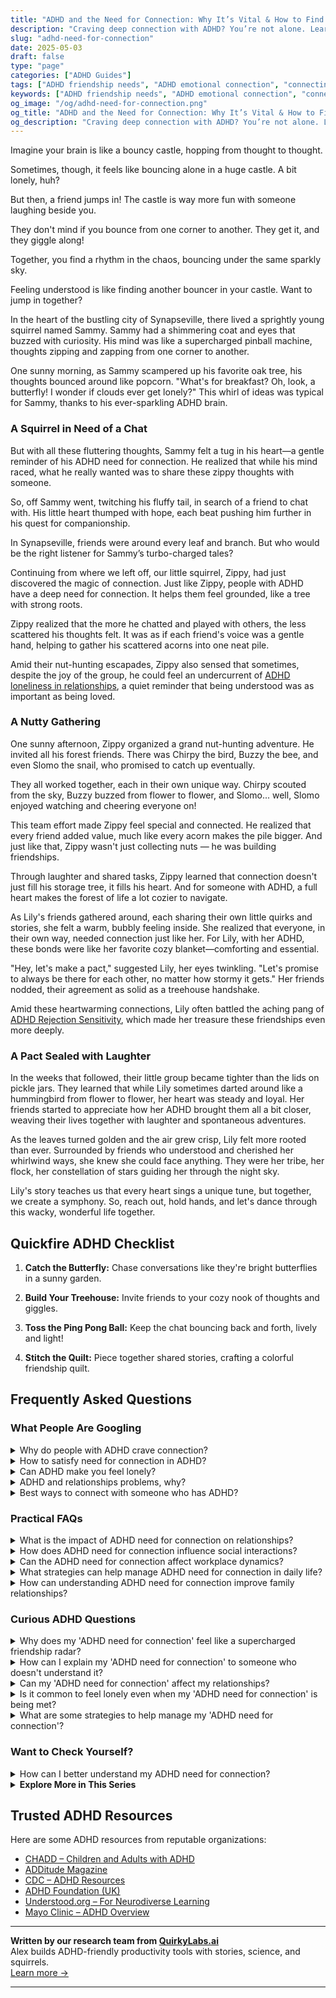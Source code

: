 ```yaml
---
title: "ADHD and the Need for Connection: Why It’s Vital & How to Find Your People"
description: "Craving deep connection with ADHD? You’re not alone. Learn why connection matters so much, how to build it authentically, and finally feel truly understood."
slug: "adhd-need-for-connection"
date: 2025-05-03
draft: false
type: "page"
categories: ["ADHD Guides"]
tags: ["ADHD friendship needs", "ADHD emotional connection", "connecting with ADHD adults", "finding ADHD community", "ADHD social support", "ADHD loneliness relief", "sharing ADHD experiences"]
keywords: ["ADHD friendship needs", "ADHD emotional connection", "connecting with ADHD adults", "finding ADHD community", "ADHD social support", "ADHD loneliness relief", "sharing ADHD experiences"]
og_image: "/og/adhd-need-for-connection.png"
og_title: "ADHD and the Need for Connection: Why It’s Vital & How to Find Your People"
og_description: "Craving deep connection with ADHD? You’re not alone. Learn why connection matters so much, how to build it authentically, and finally feel truly understood."
---
```


Imagine your brain is like a bouncy castle, hopping from thought to thought.

Sometimes, though, it feels like bouncing alone in a huge castle. A bit lonely, huh?

But then, a friend jumps in! The castle is way more fun with someone laughing beside you.

They don't mind if you bounce from one corner to another. They get it, and they giggle along!

Together, you find a rhythm in the chaos, bouncing under the same sparkly sky.

Feeling understood is like finding another bouncer in your castle. Want to jump in together?

In the heart of the bustling city of Synapseville, there lived a sprightly young squirrel named Sammy. Sammy had a shimmering coat and eyes that buzzed with curiosity. His mind was like a supercharged pinball machine, thoughts zipping and zapping from one corner to another.

One sunny morning, as Sammy scampered up his favorite oak tree, his thoughts bounced around like popcorn. "What's for breakfast? Oh, look, a butterfly! I wonder if clouds ever get lonely?" This whirl of ideas was typical for Sammy, thanks to his ever-sparkling ADHD brain.

### A Squirrel in Need of a Chat

But with all these fluttering thoughts, Sammy felt a tug in his heart—a gentle reminder of his ADHD need for connection. He realized that while his mind raced, what he really wanted was to share these zippy thoughts with someone.

So, off Sammy went, twitching his fluffy tail, in search of a friend to chat with. His little heart thumped with hope, each beat pushing him further in his quest for companionship.

In Synapseville, friends were around every leaf and branch. But who would be the right listener for Sammy’s turbo-charged tales?

Continuing from where we left off, our little squirrel, Zippy, had just discovered the magic of connection. Just like Zippy, people with ADHD have a deep need for connection. It helps them feel grounded, like a tree with strong roots.

Zippy realized that the more he chatted and played with others, the less scattered his thoughts felt. It was as if each friend's voice was a gentle hand, helping to gather his scattered acorns into one neat pile.

Amid their nut-hunting escapades, Zippy also sensed that sometimes, despite the joy of the group, he could feel an undercurrent of [ADHD loneliness in relationships](/pages/adhd-loneliness-in-relationships/), a quiet reminder that being understood was as important as being loved.

### A Nutty Gathering

One sunny afternoon, Zippy organized a grand nut-hunting adventure. He invited all his forest friends. There was Chirpy the bird, Buzzy the bee, and even Slomo the snail, who promised to catch up eventually.

They all worked together, each in their own unique way. Chirpy scouted from the sky, Buzzy buzzed from flower to flower, and Slomo... well, Slomo enjoyed watching and cheering everyone on!

This team effort made Zippy feel special and connected. He realized that every friend added value, much like every acorn makes the pile bigger. And just like that, Zippy wasn't just collecting nuts — he was building friendships.

Through laughter and shared tasks, Zippy learned that connection doesn't just fill his storage tree, it fills his heart. And for someone with ADHD, a full heart makes the forest of life a lot cozier to navigate.

As Lily's friends gathered around, each sharing their own little quirks and stories, she felt a warm, bubbly feeling inside. She realized that everyone, in their own way, needed connection just like her. For Lily, with her ADHD, these bonds were like her favorite cozy blanket—comforting and essential.

"Hey, let's make a pact," suggested Lily, her eyes twinkling. "Let's promise to always be there for each other, no matter how stormy it gets." Her friends nodded, their agreement as solid as a treehouse handshake.

Amid these heartwarming connections, Lily often battled the aching pang of [ADHD Rejection Sensitivity](/pages/adhd-rejection-sensitivity/), which made her treasure these friendships even more deeply.

### A Pact Sealed with Laughter

In the weeks that followed, their little group became tighter than the lids on pickle jars. They learned that while Lily sometimes darted around like a hummingbird from flower to flower, her heart was steady and loyal. Her friends started to appreciate how her ADHD brought them all a bit closer, weaving their lives together with laughter and spontaneous adventures.

As the leaves turned golden and the air grew crisp, Lily felt more rooted than ever. Surrounded by friends who understood and cherished her whirlwind ways, she knew she could face anything. They were her tribe, her flock, her constellation of stars guiding her through the night sky.

Lily's story teaches us that every heart sings a unique tune, but together, we create a symphony. So, reach out, hold hands, and let's dance through this wacky, wonderful life together.

## Quickfire ADHD Checklist

1. **Catch the Butterfly:** Chase conversations like they're bright butterflies in a sunny garden.

2. **Build Your Treehouse:** Invite friends to your cozy nook of thoughts and giggles.

3. **Toss the Ping Pong Ball:** Keep the chat bouncing back and forth, lively and light!

4. **Stitch the Quilt:** Piece together shared stories, crafting a colorful friendship quilt.

## Frequently Asked Questions



### What People Are Googling

<details><summary>Why do people with ADHD crave connection?</summary><p>People with ADHD often crave connection because they are naturally inclined toward enthusiasm and warmth, making interpersonal interactions highly rewarding. The brain chemistry of someone with ADHD might make them seek more dopamine, a feel-good neurotransmitter that is released during enjoyable activities, like engaging with others. Additionally, because folks with ADHD can sometimes feel misunderstood or out of sync in social settings, finding genuine connections where they feel accepted and appreciated can be especially comforting and fulfilling. It's all about finding those lovely moments of understanding and shared joy.</p></details>
<details><summary>How to satisfy need for connection in ADHD?</summary><p>Building connections when you have ADHD can sometimes feel challenging, but it's absolutely achievable and very rewarding! A great way to start is by finding groups or communities that share your interests, whether it's a hobby, sport, or even an ADHD support group. These settings can be more relaxed and engaging, making social interactions a bit easier and more natural for you. Plus, regular meet-ups or online chats can create a routine, which might help in managing ADHD symptoms while you nurture those important relationships.</p></details>
<details><summary>Can ADHD make you feel lonely?</summary><p>Absolutely, feeling lonely is a common experience for many with ADHD. Due to challenges like social cues being missed or conversations that seem out of sync, connecting with others can sometimes feel harder. Remember, you're not alone in this feeling, and it's okay to seek support from friends, family, or groups who understand what you're going through. Staying connected and explaining your experiences to those close to you can often help bridge that gap and make you feel more included and understood.</p></details>
<details><summary>ADHD and relationships problems, why?</summary><p>Navigating relationships when you have ADHD can sometimes feel like sailing on choppy waters, can't it? It's common to experience challenges with communication, distraction, and even forgetfulness, which might make partners feel overlooked or undervalued. But remember, these hurdles don't define your capacity to love or be loved! It’s all about finding strategies that work for both partners, like setting reminders for important dates or having open dialogues about each other's needs. This way, you can turn those waves into a thrilling adventure together.</p></details>
<details><summary>Best ways to connect with someone who has ADHD?</summary><p>Connecting with someone who has ADHD can be a truly enjoyable experience, filled with vibrant conversation and creative ideas. It's helpful to engage in activities that capture both of your interests, providing a dynamic setting where energy levels can naturally fluctuate. Be patient and flexible, allowing for spontaneous changes in plans or topics of conversation, as this can make your time together more enjoyable for them. Lastly, showing genuine interest in their passions can make them feel especially valued and understood, fostering a deeper connection.</p></details>



### Practical FAQs

<details><summary>What is the impact of ADHD need for connection on relationships?</summary><p>Absolutely, connection is so vital, isn't it? For individuals with ADHD, the need for connection can sometimes be even more pronounced. They often thrive on engaging interactions and deep relationships, which can bring a lot of warmth and dynamism to their connections. However, the flip side is that they might feel more deeply the sting of disconnection or misunderstandings. It’s important in relationships to communicate openly about these needs, ensuring that both parties feel supported and cherished.</p></details>
<details><summary>How does ADHD need for connection influence social interactions?</summary><p>Absolutely, connection plays a big part in how those with ADHD experience social interactions. Due to their deep need for engagement and stimulation, individuals with ADHD often seek meaningful and dynamic interactions. This can make them wonderfully enthusiastic and passionate friends who bring a lot of energy and creativity to conversations. However, it can also lead to feelings of disappointment if interactions don’t meet their expectations for connection, or they might inadvertently overwhelm others who have different social energy levels. Always remember, finding the right balance in social settings is a learning process, and it's perfectly okay to take your time to understand what works best for you in relationships.</p></details>
<details><summary>Can the ADHD need for connection affect workplace dynamics?</summary><p>Absolutely, the ADHD need for connection can indeed influence workplace dynamics, often in both challenging and positive ways. Individuals with ADHD may seek more frequent interactions and feedback, which can foster a lively, collaborative atmosphere where creativity thrives. However, this need can sometimes lead to feelings of being misunderstood or out of sync if the workplace culture doesn't support or understand these interaction styles. It's all about finding the right balance and ensuring clear communication, so everyone feels supported and valued.</p></details>
<details><summary>What strategies can help manage ADHD need for connection in daily life?</summary><p>Absolutely, feeling connected is such a vital part of everyone's day, especially when you have ADHD and might experience feelings of isolation or being misunderstood. A great strategy is to schedule regular check-ins with friends or loved ones, as these can provide anchors of social interaction to look forward to. Consider joining clubs or groups that align with your interests; this not only nurtures your passions but also puts you in touch with like-minded people who share your enthusiasm. Lastly, don't underestimate the power of online communities where many find peer support and a sense of belonging, all from the comfort of their own homes.</p></details>
<details><summary>How can understanding ADHD need for connection improve family relationships?</summary><p>Absolutely, recognizing the ADHD need for connection can truly transform family dynamics! People with ADHD often experience intense emotions and can feel particularly buoyed by positive interactions. When family members understand this need and actively engage in consistent, supportive communication, it helps to foster a nurturing environment where everyone feels more connected and valued. This understanding can lead to deeper empathy, reducing conflicts and enhancing the overall emotional climate of the home. So, embracing this aspect of ADHD can really strengthen the bonds within a family.</p></details>



### Curious ADHD Questions

<details><summary>Why does my 'ADHD need for connection' feel like a supercharged friendship radar?</summary><p>That's a great observation, and it really highlights how tuned-in you are! ADHD can often amplify your need for connection and social interaction, making your 'friendship radar' seem supercharged. This happens because many with ADHD have a heightened desire for engagement and excitement, which friendships richly provide. It's like your social senses are always on the lookout for connections that can offer that spark of stimulation and joy. So, it's completely natural to feel this way, and it’s a testament to your wonderful capacity to reach out and connect deeply with others.</p></details>
<details><summary>How can I explain my 'ADHD need for connection' to someone who doesn't understand it?</summary><p>Absolutely, it can be tough to explain those nuanced feelings, can't it? You might start by saying that your ADHD brain thrives on connection and interaction, which helps you feel engaged and energized. Explain that these connections are not just about socializing; they're like a recharge for your focus and mood, helping to manage the feelings of isolation or distraction that sometimes come with ADHD. It's like needing sunlight or water—essential for your mental and emotional health. Sharing in this way can help others see your needs through a relatable, human lens.</p></details>
<details><summary>Can my 'ADHD need for connection' affect my relationships?</summary><p>Absolutely, and it's completely natural to wonder about this! Many people with ADHD have a strong desire for connection and can sometimes feel more intensely in relationships. This need for deep connections can make your interactions rich and full of passion, but it might also lead to feeling let down if expectations aren't met. It's all about finding balance and communicating openly with your loved ones about your needs and feelings, which can help build stronger and more understanding relationships.</p></details>
<details><summary>Is it common to feel lonely even when my 'ADHD need for connection' is being met?</summary><p>Absolutely, feeling lonely even when you're connecting with others can still happen, and it's quite common, especially for individuals with ADHD. Our brains sometimes seek deeper or more engaging interactions to truly satisfy our need for connection. It might also mean that while you're getting quantity in social interactions, the quality – those really meaningful, heart-to-heart connections – might not be as fulfilling as you need. Remember, it's perfectly okay to explore different ways of connecting that feel more satisfying and enriching to you.</p></details>
<details><summary>What are some strategies to help manage my 'ADHD need for connection'?</summary><p>Absolutely, nurturing your need for connection is so important! A great strategy is joining groups or clubs that align with your interests—this could be anything from a book club to a local sports team. These groups not only provide routine social interactions but also help you connect with individuals who share similar hobbies, making interactions more engaging and meaningful. Additionally, consider regular check-ins with friends or family, maybe through scheduled calls or meet-ups, which can give you something to look forward to and keep your social connections strong. Remember, it's all about finding what makes you feel connected and supported!</p></details>



### Want to Check Yourself?

<details><summary>How can I better understand my ADHD need for connection?</summary><p>It's so wonderful that you're looking to deepen your understanding of your ADHD-related need for connection. People with ADHD often experience intense emotions and can feel a strong desire to connect with others, seeking both stimulation and understanding. To better understand this need, you might consider reflecting on the types of interactions that leave you feeling the most satisfied and energized. Also, don't hesitate to communicate your feelings and needs to those close to you; often, just sharing these thoughts can strengthen your connections and help others understand your unique perspective.</p></details>

<script type="application/ld+json">
{
  "@context": "https://schema.org",
  "@type": "FAQPage",
  "mainEntity": [
    {
      "@type": "Question",
      "name": "Why do people with ADHD crave connection?",
      "acceptedAnswer": {
        "@type": "Answer",
        "text": "People with ADHD often crave connection because they are naturally inclined toward enthusiasm and warmth, making interpersonal interactions highly rewarding. The brain chemistry of someone with ADHD might make them seek more dopamine, a feel-good neurotransmitter that is released during enjoyable activities, like engaging with others. Additionally, because folks with ADHD can sometimes feel misunderstood or out of sync in social settings, finding genuine connections where they feel accepted and appreciated can be especially comforting and fulfilling. It's all about finding those lovely moments of understanding and shared joy."
      }
    },
    {
      "@type": "Question",
      "name": "How to satisfy need for connection in ADHD?",
      "acceptedAnswer": {
        "@type": "Answer",
        "text": "Building connections when you have ADHD can sometimes feel challenging, but it's absolutely achievable and very rewarding! A great way to start is by finding groups or communities that share your interests, whether it's a hobby, sport, or even an ADHD support group. These settings can be more relaxed and engaging, making social interactions a bit easier and more natural for you. Plus, regular meet-ups or online chats can create a routine, which might help in managing ADHD symptoms while you nurture those important relationships."
      }
    },
    {
      "@type": "Question",
      "name": "Can ADHD make you feel lonely?",
      "acceptedAnswer": {
        "@type": "Answer",
        "text": "Absolutely, feeling lonely is a common experience for many with ADHD. Due to challenges like social cues being missed or conversations that seem out of sync, connecting with others can sometimes feel harder. Remember, you're not alone in this feeling, and it's okay to seek support from friends, family, or groups who understand what you're going through. Staying connected and explaining your experiences to those close to you can often help bridge that gap and make you feel more included and understood."
      }
    },
    {
      "@type": "Question",
      "name": "ADHD and relationships problems, why?",
      "acceptedAnswer": {
        "@type": "Answer",
        "text": "Navigating relationships when you have ADHD can sometimes feel like sailing on choppy waters, can't it? It's common to experience challenges with communication, distraction, and even forgetfulness, which might make partners feel overlooked or undervalued. But remember, these hurdles don't define your capacity to love or be loved! It\u2019s all about finding strategies that work for both partners, like setting reminders for important dates or having open dialogues about each other's needs. This way, you can turn those waves into a thrilling adventure together."
      }
    },
    {
      "@type": "Question",
      "name": "Best ways to connect with someone who has ADHD?",
      "acceptedAnswer": {
        "@type": "Answer",
        "text": "Connecting with someone who has ADHD can be a truly enjoyable experience, filled with vibrant conversation and creative ideas. It's helpful to engage in activities that capture both of your interests, providing a dynamic setting where energy levels can naturally fluctuate. Be patient and flexible, allowing for spontaneous changes in plans or topics of conversation, as this can make your time together more enjoyable for them. Lastly, showing genuine interest in their passions can make them feel especially valued and understood, fostering a deeper connection."
      }
    }
  ]
}
</script>
<script type="application/ld+json">
{
  "@context": "https://schema.org",
  "@type": "Article",
  "author": {
    "@type": "Person",
    "name": "QuirkyLabs",
    "url": "https://quirkylabs.ai/about"
  },
  "headline": "\"Unlock Joy: How ADHD Need for Connection Fuels Happiness!\"",
  "mainEntityOfPage": "https://blog.quirkylabs.ai/pages/adhd-need-for-connection/",
  "datePublished": "2025-05-03"
}
</script>
<script type="application/ld+json">
{
  "@context": "https://schema.org",
  "@type": "BreadcrumbList",
  "itemListElement": [
    {
      "@type": "ListItem",
      "position": 1,
      "name": "Home",
      "item": "https://quirkylabs.ai/"
    },
    {
      "@type": "ListItem",
      "position": 2,
      "name": "Blog",
      "item": "https://blog.quirkylabs.ai/"
    },
    {
      "@type": "ListItem",
      "position": 3,
      "name": "\"Unlock Joy: How ADHD Need for Connection Fuels Happiness!\"",
      "item": "https://blog.quirkylabs.ai/pages/adhd-need-for-connection/"
    }
  ]
}
</script>

<details>
<summary><strong>Explore More in This Series</strong></summary>

- [Adhd Longing For Understanding](/pages/adhd-longing-for-understanding/)
- [Adhd Feel Alone](/pages/adhd-feel-alone/)
- [Adhd Fear Of Being Too Much](/pages/adhd-fear-of-being-too-much/)
- [Adhd Connection Overwhelm](/pages/adhd-connection-overwhelm/)
- [Adhd Cant Explain Yourself](/pages/adhd-cant-explain-yourself/)
- [Adhd Dont Fit In](/pages/adhd-dont-fit-in/)
- [Adhd Fear Of Disconnection](/pages/adhd-fear-of-disconnection/)
- [Adhd Rejection Sensitivity](/pages/adhd-rejection-sensitivity/)
</details>



## Trusted ADHD Resources

Here are some ADHD resources from reputable organizations:

- [CHADD – Children and Adults with ADHD](https://chadd.org)
- [ADDitude Magazine](https://www.additudemag.com)
- [CDC – ADHD Resources](https://www.cdc.gov/ncbddd/adhd)
- [ADHD Foundation (UK)](https://www.adhdfoundation.org.uk)
- [Understood.org – For Neurodiverse Learning](https://www.understood.org)
- [Mayo Clinic – ADHD Overview](https://www.mayoclinic.org/diseases-conditions/adhd)


---

**Written by our research team from [QuirkyLabs.ai](https://quirkylabs.ai)**  
Alex builds ADHD-friendly productivity tools with stories, science, and squirrels.  
[Learn more →](https://quirkylabs.ai)

---